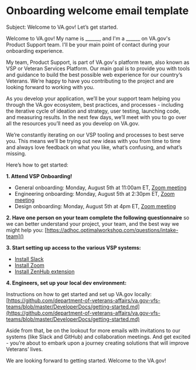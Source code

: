 # Onboarding welcome email template
Subject: Welcome to VA.gov! Let’s get started.

Welcome to VA.gov! My name is ______, and I'm a ______ on VA.gov's Product Support team. I'll be your main point of contact during your onboarding experience. 

My team, Product Support, is part of VA.gov's platform team, also known as VSP or Veteran Services Platform. Our main goal is to provide you with tools and guidance to build the best possible web experience for our country’s Veterans. We’re happy to have you contributing to the project and are looking forward to working with you.

As you develop your application, we’ll be your support team helping you through the VA.gov ecosystem, best practices, and processes - including the iterative cycle of ideation and strategy, user testing, launching code, and measuring results. In the next few days, we’ll meet with you to go over all the resources you’ll need as you develop on VA.gov.

We’re constantly iterating on our VSP tooling and processes to best serve you. This means we’ll be trying out new ideas with you from time to time and always love feedback on what you like, what’s confusing, and what’s missing.

Here’s how to get started:

**1. Attend VSP Onboarding!**

* General onboarding: Monday, August 5th at 11:00am ET, [Zoom meeting]()
* Engineering onboarding: Monday, August 5th at 2:30pm ET, [Zoom meeting]() 
* Design onboarding: Monday, August 5th at 4pm ET, [Zoom meeting]() 

**2. Have one person on your team complete the following questionnaire** so we can better understand your project, your team, and the best way we might help you: [https://adhoc.optimalworkshop.com/questions/intake-team]() 

**3. Start setting up access to the various VSP systems:**

* [Install Slack](https://get.slack.help/hc/en-us/sections/360000110123-Download-the-Slack-app)
* [Install Zoom](https://zoom.us/download)
* [Install ZenHub extension](https://help.zenhub.com/support/solutions/articles/43000507578-installing-the-zenhub-extension)

**4. Engineers, set up your local dev environment:**

Instructions on how to get started and set up VA.gov locally: [https://github.com/department-of-veterans-affairs/va.gov-vfs-teams/blob/master/DeveloperDocs/getting-started.md](https://github.com/department-of-veterans-affairs/va.gov-vfs-teams/blob/master/DeveloperDocs/getting-started.md)

Aside from that, be on the lookout for more emails with invitations to our systems (like Slack and GitHub) and collaboration meetings. And get excited - you’re about to embark upon a journey creating solutions that will improve Veterans’ lives. 

We are looking forward to getting started. Welcome to the VA.gov!
